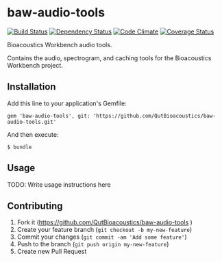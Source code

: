 # baw-audio-tools

[![Build Status](https://travis-ci.org/QutBioacoustics/baw-audio-tools.png?branch=master)](https://travis-ci.org/QutBioacoustics/baw-audio-tools)
[![Dependency Status](https://gemnasium.com/QutBioacoustics/baw-audio-tools.png)](https://gemnasium.com/QutBioacoustics/baw-audio-tools)
[![Code Climate](https://codeclimate.com/github/QutBioacoustics/baw-audio-tools.png)](https://codeclimate.com/github/QutBioacoustics/baw-audio-tools)
[![Coverage Status](https://coveralls.io/repos/QutBioacoustics/baw-audio-tools/badge.png)](https://coveralls.io/r/QutBioacoustics/baw-audio-tools)

Bioacoustics Workbench audio tools.

Contains the audio, spectrogram, and caching tools for the Bioacoustics Workbench project.

## Installation

Add this line to your application's Gemfile:

    gem 'baw-audio-tools', git: 'https://github.com/QutBioacoustics/baw-audio-tools.git'

And then execute:

    $ bundle

## Usage

TODO: Write usage instructions here

## Contributing

1. Fork it (https://github.com/QutBioacoustics/baw-audio-tools )
2. Create your feature branch (`git checkout -b my-new-feature`)
3. Commit your changes (`git commit -am 'Add some feature'`)
4. Push to the branch (`git push origin my-new-feature`)
5. Create new Pull Request
